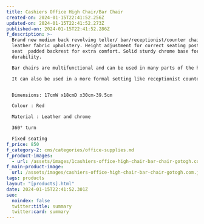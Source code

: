 ```yaml
---
title: Cashiers Office High Chair/Bar Chair
created-on: 2024-01-15T22:41:52.256Z
updated-on: 2024-01-15T22:41:52.273Z
published-on: 2024-01-15T22:41:52.286Z
f_description: >-
  Brand new medium back revolving teller/ bar/receptionist/counter chair with
  leather fabric upholstery. Height adjustment for correct seating posture. Wide
  seat  padded backrest for extra comfort. Solid sturdy chrome base for
  durability.

  Bar chairs are multifunctional and can be used in many parts of the house be it bar, dining, kitchen, living room etc. 

  It can also be used in a more formal setting like receptionist counter, barbering salon, cashier, etc. 


  Dimensions: 17cmW x18cmD x30cm-39.5cm

  Colour : Red

  Material : Leather and chrome 

  360° turn

  Fixed seating
f_price: 850
f_category-2: cms/categories/office-supplies.md
f_product-images:
  - url: /assets/images/1cashiers-office-high-chair-bar-chair-gotogh.com.jpg
f_main-product-image:
  url: /assets/images/cashiers-office-high-chair-bar-chair-gotogh.com.jpg
tags: products
layout: "[products].html"
date: 2024-01-15T22:41:52.301Z
seo:
  noindex: false
  twitter:title: summary
  twitter:card: summary
---
```

